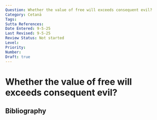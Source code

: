 ```yaml
---
Question: Whether the value of free will exceeds consequent evil?
Category: Cetanā
Tags: 
Sutta References: 
Date Entered: 9-5-25
Last Revised: 9-5-25
Review Status: Not started
Level: 
Priority: 
Number: 
Draft: true
---
```


# Whether the value of free will exceeds consequent evil?

## Bibliography

<!-- 

Notes:



-->